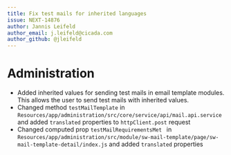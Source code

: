 ```yaml
---
title: Fix test mails for inherited languages
issue: NEXT-14876
author: Jannis Leifeld
author_email: j.leifeld@cicada.com 
author_github: @jleifeld
---
```

# Administration
* Added inherited values for sending test mails in email template modules. This allows the user to send test mails with inherited values.
* Changed method `testMailTemplate` in `Resources/app/administration/src/core/service/api/mail.api.service` and added `translated` properties to `httpClient.post` request
* Changed computed prop `testMailRequirementsMet ` in `Resources/app/administration/src/module/sw-mail-template/page/sw-mail-template-detail/index.js` and added `translated` properties
